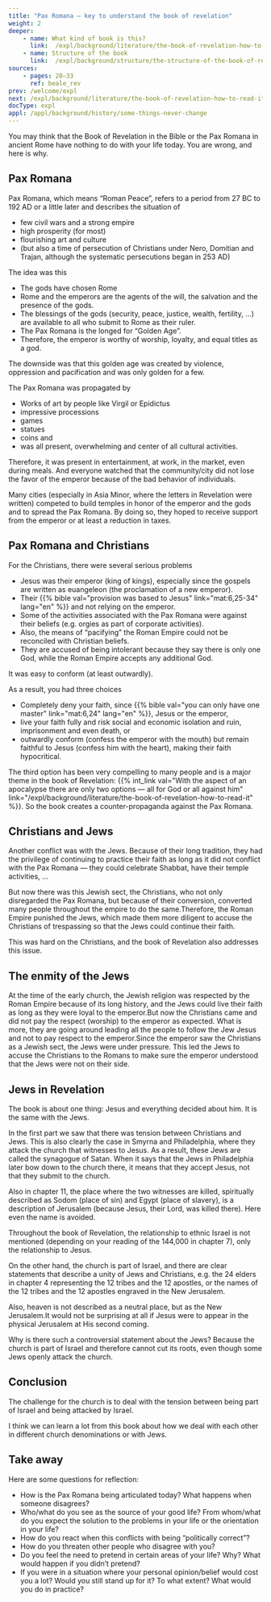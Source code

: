 ```yaml
---
title: "Pax Romana — key to understand the book of revelation"
weight: 2
deeper:
    - name: What kind of book is this?
      link:  /expl/background/literature/the-book-of-revelation-how-to-read-it
    - name: Structure of the book
      link:  /expl/background/structure/the-structure-of-the-book-of-revelation
sources:
    - pages: 28–33
      ref: beale_rev
prev: /welcome/expl
next: /expl/background/literature/the-book-of-revelation-how-to-read-it
docType: expl
appl: /appl/background/history/some-things-never-change
---
```


You may think that the Book of Revelation in the Bible or the Pax Romana in ancient Rome have nothing to do with your life today. You are wrong, and here is why.

## Pax Romana

<a name="8c56"></a>
Pax Romana, which means “Roman Peace”, refers to a period from 27 BC to 192 AD or a little later and describes the situation of

- few civil wars and a strong empire
- high prosperity (for most)
- flourishing art and culture
- (but also a time of persecution of Christians under Nero, Domitian and Trajan, although the systematic persecutions began in 253 AD)

The idea was this

- The gods have chosen Rome
- Rome and the emperors are the agents of the will, the salvation and the presence of the gods.
- The blessings of the gods (security, peace, justice, wealth, fertility, …) are available to all who submit to Rome as their ruler.
- The Pax Romana is the longed for “Golden Age”.
- Therefore, the emperor is worthy of worship, loyalty, and equal titles as a god.

The downside was that this golden age was created by violence, oppression and pacification and was only golden for a few.

The Pax Romana was propagated by
- Works of art by people like Virgil or Epidictus
- impressive processions
- games
- statues
- coins and 
- was all present, overwhelming and center of all cultural activities.

Therefore, it was present in entertainment, at work, in the market, even during meals. And everyone watched that the community/city did not lose the favor of the emperor because of the bad behavior of individuals.

Many cities (especially in Asia Minor, where the letters in Revelation were written) competed to build temples in honor of the emperor and the gods and to spread the Pax Romana. By doing so, they hoped to receive support from the emperor or at least a reduction in taxes.

## Pax Romana and Christians

For the Christians, there were several serious problems
- Jesus was their emperor (king of kings), especially since the gospels are written as euangeleon (the proclamation of a new emperor).
- Their {{% bible val="provision was based to Jesus" link="mat:6,25-34" lang="en" %}} and not relying on the emperor.
- Some of the activities associated with the Pax Romana were against their beliefs (e.g. orgies as part of corporate activities).
- Also, the means of “pacifying” the Roman Empire could not be reconciled with Christian beliefs.
- They are accused of being intolerant because they say there is only one God, while the Roman Empire accepts any additional God.

It was easy to conform (at least outwardly).

As a result, you had three choices
- Completely deny your faith, since {{% bible val="you can only have one master" link="mat:6,24" lang="en" %}}, Jesus or the emperor,
- live your faith fully and risk social and economic isolation and ruin, imprisonment and even death, or
- outwardly conform (confess the emperor with the mouth) but remain faithful to Jesus (confess him with the heart), making their faith hypocritical.

The third option has been very compelling to many people and is a major theme in the book of Revelation: {{% int_link val="With the aspect of an apocalypse there are only two options — all for God or all against him" link="/expl/background/literature/the-book-of-revelation-how-to-read-it" %}}. So the book creates a counter-propaganda against the Pax Romana.

## Christians and Jews

Another conflict was with the Jews. Because of their long tradition, they had the privilege of continuing to practice their faith as long as it did not conflict with the Pax Romana — they could celebrate Shabbat, have their temple activities, ...

But now there was this Jewish sect, the Christians, who not only disregarded the Pax Romana, but because of their conversion, converted many people throughout the empire to do the same.Therefore, the Roman Empire punished the Jews, which made them more diligent to accuse the Christians of trespassing so that the Jews could continue their faith.

This was hard on the Christians, and the book of Revelation also addresses this issue.

## The enmity of the Jews

At the time of the early church, the Jewish religion was respected by the Roman Empire because of its long history, and the Jews could live their faith as long as they were loyal to the emperor.But now the Christians came and did not pay the respect (worship) to the emperor as expected. What is more, they are going around leading all the people to follow the Jew Jesus and not to pay respect to the emperor.Since the emperor saw the Christians as a Jewish sect, the Jews were under pressure. This led the Jews to accuse the Christians to the Romans to make sure the emperor understood that the Jews were not on their side.

## Jews in Revelation

The book is about one thing: Jesus and everything decided about him. It is the same with the Jews.

In the first part we saw that there was tension between Christians and Jews. This is also clearly the case in Smyrna and Philadelphia, where they attack the church that witnesses to Jesus. As a result, these Jews are called the synagogue of Satan. When it says that the Jews in Philadelphia later bow down to the church there, it means that they accept Jesus, not that they submit to the church.

Also in chapter 11, the place where the two witnesses are killed, spiritually described as Sodom (place of sin) and Egypt (place of slavery), is a description of Jerusalem (because Jesus, their Lord, was killed there). Here even the name is avoided.

Throughout the book of Revelation, the relationship to ethnic Israel is not mentioned (depending on your reading of the 144,000 in chapter 7), only the relationship to Jesus.

On the other hand, the church is part of Israel, and there are clear statements that describe a unity of Jews and Christians, e.g. the 24 elders in chapter 4 representing the 12 tribes and the 12 apostles, or the names of the 12 tribes and the 12 apostles engraved in the New Jerusalem.

Also, heaven is not described as a neutral place, but as the New Jerusalem.It would not be surprising at all if Jesus were to appear in the physical Jerusalem at His second coming.

Why is there such a controversial statement about the Jews? Because the church is part of Israel and therefore cannot cut its roots, even though some Jews openly attack the church.

## Conclusion

The challenge for the church is to deal with the tension between being part of Israel and being attacked by Israel.

I think we can learn a lot from this book about how we deal with each other in different church denominations or with Jews.

## Take away

Here are some questions for reflection:
- How is the Pax Romana being articulated today? What happens when someone disagrees?
- Who/what do you see as the source of your good life? From whom/what do you expect the solution to the problems in your life or the orientation in your life?
- How do you react when this conflicts with being “politically correct”?
- How do you threaten other people who disagree with you?
- Do you feel the need to pretend in certain areas of your life? Why? What would happen if you didn’t pretend?
- If you were in a situation where your personal opinion/belief would cost you a lot? Would you still stand up for it? To what extent? What would you do in practice?
